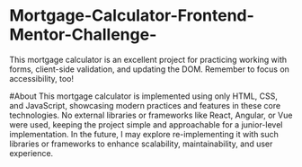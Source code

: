 # Mortgage-Calculator-Frontend-Mentor-Challenge-
This mortgage calculator is an excellent project for practicing working with forms, client-side validation, and updating the DOM. Remember to focus on accessibility, too!

#About
This mortgage calculator is implemented using only HTML, CSS, and JavaScript, showcasing modern practices and features in these core technologies. No external libraries or frameworks like React, Angular, or Vue were used, keeping the project simple and approachable for a junior-level implementation. In the future, I may explore re-implementing it with such libraries or frameworks to enhance scalability, maintainability, and user experience.
